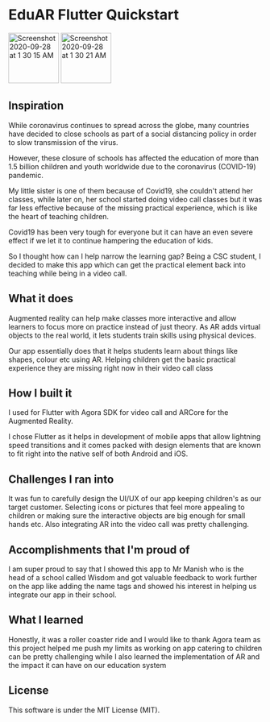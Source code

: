 # EduAR Flutter Quickstart
<p float="left">
  
<img width="100" alt="Screenshot 2020-09-28 at 1 30 15 AM" src="https://user-images.githubusercontent.com/29782913/98735995-3dac4c80-23ca-11eb-8e40-fea3dc062b1e.png">
  <img width="100" alt="Screenshot 2020-09-28 at 1 30 21 AM" src="https://user-images.githubusercontent.com/29782913/98736080-5a488480-23ca-11eb-8750-14ce6d5b3248.png">

</p>



## Inspiration
While coronavirus continues to spread across the globe, many countries have decided to close schools as part of a social distancing policy in order to slow transmission of the virus.

However, these closure of schools has affected the education of more than 1.5 billion children and youth worldwide due to the coronavirus (COVID-19) pandemic.

My little sister is one of them because of Covid19, she couldn't attend her classes, while later on, her school started doing video call classes but it was far less effective because of the missing practical experience, which is like the heart of teaching children.

Covid19 has been very tough for everyone but it can have an even severe effect if we let it to continue hampering the education of kids.

So I thought how can I help narrow the learning gap? 
Being a CSC student, I decided to make this app which can get the practical element back into teaching while being in a video call.

## What it does

Augmented reality can help make classes more interactive and allow learners to focus more on practice instead of just theory. As AR adds virtual objects to the real world, it lets students train skills using physical devices. 

Our app essentially does that it helps students learn about things like shapes, colour etc using AR. Helping children get the basic practical experience they are missing right now in their video call class

## How I built it

I used for Flutter with Agora SDK for video call and ARCore for the Augmented Reality.

I chose Flutter as it helps in development of mobile apps that allow lightning speed transitions and it comes packed with design elements that are known to fit right into the native self of both Android and iOS.

## Challenges I ran into
It was fun to carefully design the UI/UX of our app keeping children's as our target customer. Selecting icons or pictures that feel more appealing to children or making sure the interactive objects are big enough for small hands etc. Also integrating AR into the video call was pretty challenging.

## Accomplishments that I'm proud of

I am super proud to say that I showed this app to Mr Manish who is the head of a school called Wisdom and got valuable feedback to work further on the app like adding the name tags and showed his interest in helping us integrate our app in their school.

## What I learned

Honestly, it was a roller coaster ride and I would like to thank Agora team as this project helped me push my limits as working on app catering to children can be pretty challenging while I also learned the implementation of AR and the impact it can have on our education system

## License

This software is under the MIT License (MIT).
